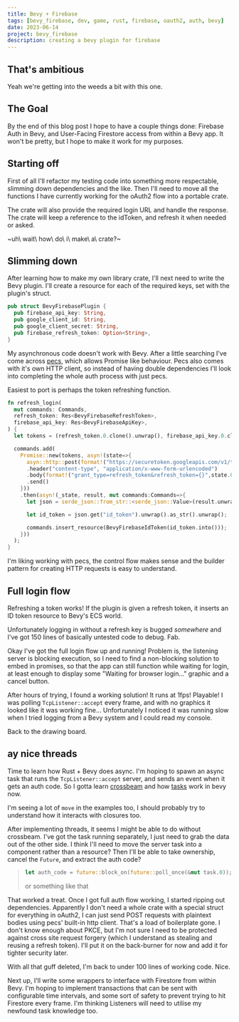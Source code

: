```yaml
---
title: Bevy + Firebase
tags: [bevy_firebase, dev, game, rust, firebase, oauth2, auth, bevy]
date: 2023-06-14
project: bevy_firebase
description: creating a bevy plugin for firebase
---
```


## That's ambitious

Yeah we're getting into the weeds a bit with this one.

## The Goal

By the end of this blog post I hope to have a couple things done: Firebase Auth in Bevy, and User-Facing Firestore access from within a Bevy app. It won't be pretty, but I hope to make it work for my purposes.

## Starting off

First of all I'll refactor my testing code into something more respectable, slimming down dependencies and the like. Then I'll need to move all the functions I have currently working for the oAuth2 flow into a portable crate.

The crate will also provide the required login URL and handle the response. The crate will keep a reference to the idToken, and refresh it when needed or asked.

~uh\ wait\ how\ do\ i\ make\ a\ crate?~

## Slimming down

After learning how to make my own library crate, I'll next need to write the Bevy plugin. I'll create a resource for each of the required keys, set with the plugin's struct.

```rs
pub struct BevyFirebasePlugin {
  pub firebase_api_key: String,
  pub google_client_id: String,
  pub google_client_secret: String,
  pub firebase_refresh_token: Option<String>,
}
```

My asynchronous code doesn't work with Bevy. After a little searching I've come across [pecs](https://crates.io/pecs), which allows Promise like behaviour. Pecs also comes with it's own HTTP client, so instead of having double dependencies I'll look into completing the whole auth process with just pecs.

Easiest to port is perhaps the token refreshing function.

```rs
fn refresh_login(
  mut commands: Commands,
  refresh_token: Res<BevyFirebaseRefreshToken>,
  firebase_api_key: Res<BevyFirebaseApiKey>,
) {
  let tokens = (refresh_token.0.clone().unwrap(), firebase_api_key.0.clone());

  commands.add(
    Promise::new(tokens, asyn!(state=>{
      asyn::http::post(format!("https://securetoken.googleapis.com/v1/token?key={}",state.1))
      .header("content-type", "application/x-www-form-urlencoded")
      .body(format!("grant_type=refresh_token&refresh_token={}",state.0))
      .send()
    }))
    .then(asyn!(_state, result, mut commands:Commands=>{
      let json = serde_json::from_str::<serde_json::Value>(result.unwrap().text().unwrap()).unwrap();

      let id_token = json.get("id_token").unwrap().as_str().unwrap();

      commands.insert_resource(BevyFirebaseIdToken(id_token.into()));
    }))
  );
}
```

I'm liking working with pecs, the control flow makes sense and the builder pattern for creating HTTP requests is easy to understand.

## Full login flow

Refreshing a token works! If the plugin is given a refresh token, it inserts an ID token resource to Bevy's ECS world.

Unfortunately logging in without a refresh key is bugged *somewhere* and I've got 150 lines of basically untested code to debug. Fab.

Okay I've got the full login flow up and running! Problem is, the listening server is blocking execution, so I need to find a non-blocking solution to embed in promises, so that the app can still function while waiting for login, at least enough to display some "Waiting for browser login..." graphic and a cancel button.

After hours of trying, I found a working solution! It runs at 1fps! Playable!
I was polling `TcpListener::accept` every frame, and with no graphics it looked like it was working fine... Unfortunately I noticed it was running slow when I tried logging from a Bevy system and I could read my console.

Back to the drawing board.

## ay nice threads

Time to learn how Rust + Bevy does async. I'm hoping to spawn an async task that runs the `TcpListener::accept` server, and sends an event when it gets an auth code. So I gotta learn [crossbeam](https://docs.rs/crossbeam/latest/crossbeam/) and how [tasks](https://docs.rs/bevy/latest/bevy/tasks/index.html) work in bevy now.

I'm seeing a lot of `move` in the examples too, I should probably try to understand how it interacts with closures too.

After implementing threads, it seems I might be able to do without crossbeam. I've got the task running separately, I just need to grab the data out of the other side. I think I'll need to move the server task into a component rather than a resource? Then I'll be able to take ownership, cancel the `Future`, and extract the auth code?

>```rs
>let auth_code = future::block_on(future::poll_once(&mut task.0));
>```
> or something like that

That worked a treat. Once I got full auth flow working, I started ripping out dependencies. Apparently I don't need a whole crate with a special struct for everything in oAuth2, I can just send POST requests with plaintext bodies using pecs' built-in http client. That's a load of boilerplate gone. I don't know enough about PKCE, but I'm not sure I need to be protected against cross site request forgery (which I understand as stealing and reusing a refresh token). I'll put it on the back-burner for now and add it for tighter security later.

With all that guff deleted, I'm back to under 100 lines of working code. Nice.

Next up, I'll write some wrappers to interface with Firestore from within Bevy. I'm hoping to implement transactions that can be sent with configurable time intervals, and some sort of safety to prevent trying to hit Firestore every frame. I'm thinking Listeners will need to utilise my newfound task knowledge too.